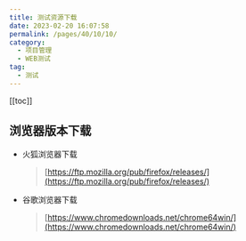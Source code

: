```yaml
---
title: 测试资源下载
date: 2023-02-20 16:07:58
permalink: /pages/40/10/10/
category: 
  - 项目管理
  - WEB测试
tag: 
  - 测试
---
```


<!-- more -->

[[toc]]

## 浏览器版本下载

- 火狐浏览器下载
  > [https://ftp.mozilla.org/pub/firefox/releases/](https://ftp.mozilla.org/pub/firefox/releases/)
- 谷歌浏览器下载
  > [https://www.chromedownloads.net/chrome64win/](https://www.chromedownloads.net/chrome64win/)
